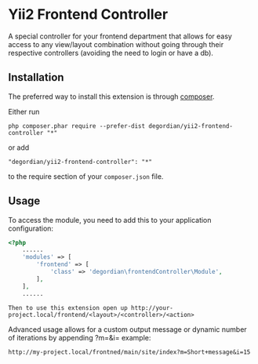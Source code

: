Yii2 Frontend Controller
========================
A special controller for your frontend department that allows for easy access to any view/layout combination without going through their respective controllers (avoiding the need to login or have a db).

Installation
------------

The preferred way to install this extension is through [composer](http://getcomposer.org/download/).

Either run

```
php composer.phar require --prefer-dist degordian/yii2-frontend-controller "*"
```

or add

```
"degordian/yii2-frontend-controller": "*"
```

to the require section of your `composer.json` file.


Usage
-----

To access the module, you need to add this to your application configuration:
```php
<?php
    ......
    'modules' => [
        'frontend' => [
            'class' => 'degordian\frontendController\Module',
        ],
    ],
    ......
```

`Then to use this extension open up http://your-project.local/frontend/<layout>/<controller>/<action>`

Advanced usage allows for a custom output message or dynamic number of iterations by appending ?m=<integer>&i=<message>
example:

`http://my-project.local/frontned/main/site/index?m=Short+message&i=15`
